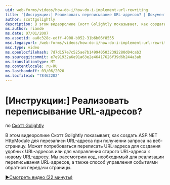 ```yaml
---
uid: web-forms/videos/how-do-i/how-do-i-implement-url-rewriting
title: '[Инструкции:] Реализовать переписывание URL-адресов? | Документы Майкрософт'
author: scottgolightly
description: В этом видеоролике Скотт Golightly показывает, как создать ASP.NET HttpModule для перезаписи URL-адреса при получении запроса на веб-страницу. Возможно, потребуется переписать...
ms.author: riande
ms.date: 07/01/2007
ms.assetid: aa0c328c-edff-4908-b052-31b6b06f8555
msc.legacyurl: /web-forms/videos/how-do-i/how-do-i-implement-url-rewriting
msc.type: video
ms.openlocfilehash: 7d7d157e7c525ae7b1499405032392280d04cab3
ms.sourcegitcommit: e7e91932a6e91a63e2e46417626f39d6b244a3ab
ms.translationtype: MT
ms.contentlocale: ru-RU
ms.lasthandoff: 03/06/2020
ms.locfileid: "78462282"
---
```

# <a name="how-do-i-implement-url-rewriting"></a>[Инструкции:] Реализовать переписывание URL-адресов?

по [Скотт Golightly](https://github.com/scottgolightly)

В этом видеоролике Скотт Golightly показывает, как создать ASP.NET HttpModule для перезаписи URL-адреса при получении запроса на веб-страницу. Может потребоваться переписать URL-адреса для создания удобных URL-адресов или для направления старого URL-адреса к новому URL-адресу. Мы рассмотрим код, необходимый для реализации переписывания URL-адресов, а также способ управления событиями обратной передачи страницы.

[&#9654;Смотреть видео (22 минуты)](https://channel9.msdn.com/Blogs/ASP-NET-Site-Videos/how-do-i-implement-url-rewriting)
